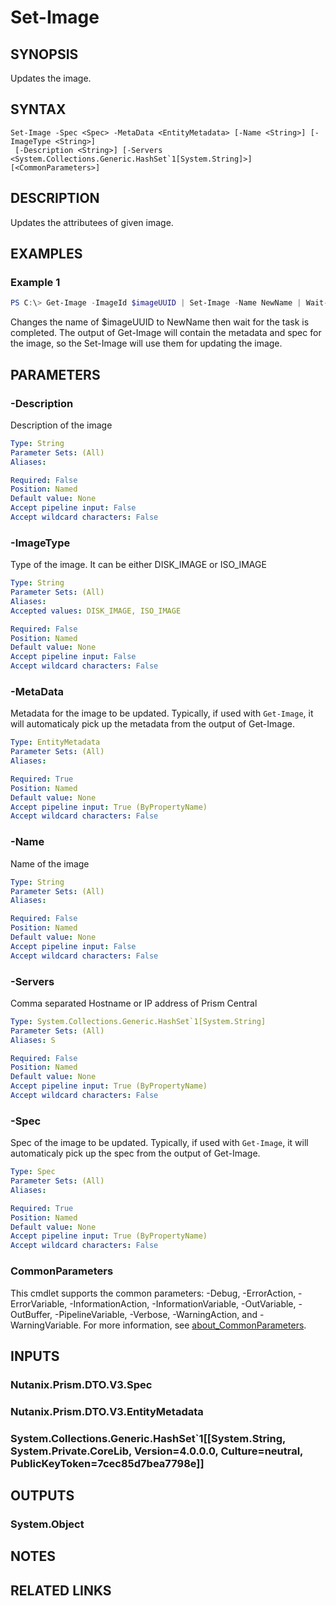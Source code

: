 ﻿---
external help file: Nutanix.Prism.PS.Cmds.dll-Help.xml
Module Name: Nutanix.Prism.PS.Cmds
online version:
schema: 2.0.0
---

# Set-Image

## SYNOPSIS
Updates the image.

## SYNTAX

```
Set-Image -Spec <Spec> -MetaData <EntityMetadata> [-Name <String>] [-ImageType <String>]
 [-Description <String>] [-Servers <System.Collections.Generic.HashSet`1[System.String]>] [<CommonParameters>]
```

## DESCRIPTION
Updates the attributees of given image.

## EXAMPLES

### Example 1
```powershell
PS C:\> Get-Image -ImageId $imageUUID | Set-Image -Name NewName | Wait-Task
```

Changes the name of $imageUUID to NewName then wait for the task is completed. The output of Get-Image will contain the metadata and spec for the image, so the Set-Image will use them for updating the image.

## PARAMETERS

### -Description
Description of the image

```yaml
Type: String
Parameter Sets: (All)
Aliases:

Required: False
Position: Named
Default value: None
Accept pipeline input: False
Accept wildcard characters: False
```

### -ImageType
Type of the image. It can be either DISK_IMAGE or ISO_IMAGE

```yaml
Type: String
Parameter Sets: (All)
Aliases:
Accepted values: DISK_IMAGE, ISO_IMAGE

Required: False
Position: Named
Default value: None
Accept pipeline input: False
Accept wildcard characters: False
```

### -MetaData
Metadata for the image to be updated. Typically, if used with `Get-Image`, it will automaticaly pick up the metadata from the output of Get-Image.

```yaml
Type: EntityMetadata
Parameter Sets: (All)
Aliases:

Required: True
Position: Named
Default value: None
Accept pipeline input: True (ByPropertyName)
Accept wildcard characters: False
```

### -Name
Name of the image

```yaml
Type: String
Parameter Sets: (All)
Aliases:

Required: False
Position: Named
Default value: None
Accept pipeline input: False
Accept wildcard characters: False
```

### -Servers
Comma separated Hostname or IP address of Prism Central

```yaml
Type: System.Collections.Generic.HashSet`1[System.String]
Parameter Sets: (All)
Aliases: S

Required: False
Position: Named
Default value: None
Accept pipeline input: True (ByPropertyName)
Accept wildcard characters: False
```

### -Spec
Spec of the image to be updated. Typically, if used with `Get-Image`, it will automaticaly pick up the spec from the output of Get-Image.

```yaml
Type: Spec
Parameter Sets: (All)
Aliases:

Required: True
Position: Named
Default value: None
Accept pipeline input: True (ByPropertyName)
Accept wildcard characters: False
```

### CommonParameters
This cmdlet supports the common parameters: -Debug, -ErrorAction, -ErrorVariable, -InformationAction, -InformationVariable, -OutVariable, -OutBuffer, -PipelineVariable, -Verbose, -WarningAction, and -WarningVariable. For more information, see [about_CommonParameters](http://go.microsoft.com/fwlink/?LinkID=113216).

## INPUTS

### Nutanix.Prism.DTO.V3.Spec
### Nutanix.Prism.DTO.V3.EntityMetadata
### System.Collections.Generic.HashSet`1[[System.String, System.Private.CoreLib, Version=4.0.0.0, Culture=neutral, PublicKeyToken=7cec85d7bea7798e]]
## OUTPUTS

### System.Object
## NOTES

## RELATED LINKS
